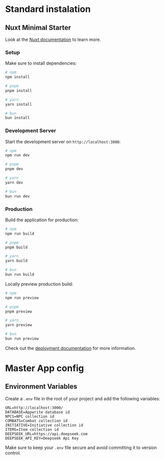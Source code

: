 # Standard instalation
## Nuxt Minimal Starter

Look at the [Nuxt documentation](https://nuxt.com/docs/getting-started/introduction) to learn more.

### Setup

Make sure to install dependencies:

```bash
# npm
npm install

# pnpm
pnpm install

# yarn
yarn install

# bun
bun install
```

### Development Server

Start the development server on `http://localhost:3000`:

```bash
# npm
npm run dev

# pnpm
pnpm dev

# yarn
yarn dev

# bun
bun run dev
```

### Production

Build the application for production:

```bash
# npm
npm run build

# pnpm
pnpm build

# yarn
yarn build

# bun
bun run build
```

Locally preview production build:

```bash
# npm
npm run preview

# pnpm
pnpm preview

# yarn
yarn preview

# bun
bun run preview
```

Check out the [deployment documentation](https://nuxt.com/docs/getting-started/deployment) for more information.

# Master App config
## Environment Variables

Create a `.env` file in the root of your project and add the following variables:

```env
URL=http://localhost:3000/
DATABASE=Appwrite database id
NPCS=NPC collection id
COMBATS=Combat collection id
INITIATIVE=Initiative collection id
ITEMS=Item collection id
DEEPSEEK_URL=https://api.deepseek.com
DEEPSEEK_API_KEY=Deepseek Api Key
```

Make sure to keep your `.env` file secure and avoid committing it to version control.
